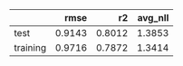 |          |   rmse |     r2 |   avg_nll |
|:---------|-------:|-------:|----------:|
| test     | 0.9143 | 0.8012 |    1.3853 |
| training | 0.9716 | 0.7872 |    1.3414 |
